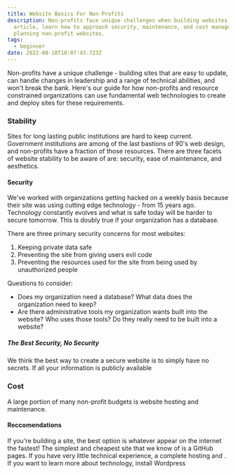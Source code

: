 ```yaml
---
title: Website Basics For Non-Profits
description: Non-profits face unique challenges when building websites. In this
  article, learn how to approach security, maintenance, and cost management when
  planning non-profit websites.
tags:
  - beginner
date: 2022-08-10T18:07:43.723Z
---
```

Non-profits have a unique challenge - building sites that are easy to update, can handle changes in leadership and a range of technical abilities, and won't break the bank. Here's our guide for how non-profits and resource constrained organizations can use fundamental web technologies to create and deploy sites for these requirements.

### Stability

Sites for long lasting public institutions are hard to keep current. Government institutions are among of the last bastions of 90's web design, and non-profits have a fraction of those resources. There are three facets of website stability to be aware of are: security, ease of maintenance, and aesthetics.

#### Security
We've worked with organizations getting hacked on a weekly basis because their site was using cutting edge technology - from 15 years ago. Technology constantly evolves and what is safe today will be harder to secure tomorrow. This is doubly true if your organization has a database. 

There are three primary security concerns for most websites:
1. Keeping private data safe
1. Preventing the site from giving users evil code
1. Preventing the resources used for the site from being used by unauthorized people

Questions to consider:
- Does my organization need a database? What data does the organization need to keep?
- Are there administrative tools my organization wants built into the website? Who uses those tools? Do they really need to be built into a website?

##### The Best Security, No Security

We think the best way to create a secure website is to simply have no secrets. If all your information is publicly available


####


### Cost

A large portion of many non-profit budgets is website hosting and maintenance.

#### Reccomendations
If you're building a site, the best option is whatever appear on the internet the fastest! The simplest and cheapest site that we know of is a GitHub pages. If you have very little technical experience, a complete hosting and . If you want to learn more about technology, install Wordpress

